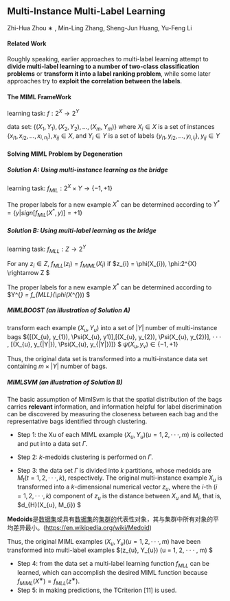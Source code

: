## Multi-Instance Multi-Label Learning

Zhi-Hua Zhou ∗ , Min-Ling Zhang, Sheng-Jun Huang, Yu-Feng Li 

#### Related Work

Roughly speaking, earlier approaches to multi-label learning attempt to **divide multi-label learning to a number of two-class classification problems** or **transform it into a label ranking problem**, while some later approaches try to **exploit the correlation between the labels**.

#### The MIML FrameWork

learning task:  $f: 2^{X}\rightarrow 2^{Y}$

data set:	  $\{(X_{1},Y_{1}), (X_{2},Y_{2}), ..., (X_{m},Y_{m})\}$ where $X_{i}\in X$ is a set of instances $\{x_{i1}, x_{i2}, ..., x_{i,n_{i}}\}, x_{ij}\in X$, and $Y_{i}\in Y$ is a set of labels $\{y_{i1}, y_{i2}, ..., y_{i,l_{i}}\}, y_{ij}\in Y$



#### Solving MIML Problem by Degeneration

##### Solution A: Using multi-instance learning as the bridge

learning task: $f_{MIL}: 2^{X}\times Y \rightarrow \{-1,+1\}$

The proper labels for a new example $X^{*}$ can be determined according to $Y^{*} = \{y|sign[f_{MIL}(X^{*}, y)] = +1\}$ 

##### Solution B: Using multi-label learning as the bridge

learning task: $f_{MLL}: Z \rightarrow 2^{Y}$

For any $z_{i} \in Z$, $f_{MLL}(z_{i}) = f_{MIML}(X_{i})$ if $z_{i} = \phi(X_{i}), \phi:2^{X} \rightarrow Z $

The proper labels for a new example $X^{*}$ can be determined according to $Y^{*} = f_{MLL}(\phi(X^{*})) $ 

##### MIMLBOOST (an illustration of Solution A)

transform each example $(X_{u},Y_{u})$ into a set of $|Y|$ number of multi-instance bags $\{[(X_{u}, y_{1}), \Psi(X_{u}, y1)],[(X_{u}, y_{2}), \Psi(X_{u}, y_{2})], · · · , [(X_{u}, y_{|Y|}), \Psi(X_{u}, y_{|Y|})]\} $ $\psi(X_{u}, y_{v}) \in \{-1, +1\}$ 

Thus, the original data set is transformed into a multi-instance data set
containing $m \times |Y|$ number of bags. 

##### MIMLSVM (an illustration of Solution B)

The basic assumption of MimlSvm is that the spatial distribution of the bags carries **relevant** information, and information helpful for label discrimination can be discovered by measuring the closeness between each bag and the representative bags identified through clustering. 

- Step 1: the Xu of each MIML example $(X_{u}, Y_{u}) (u =1, 2, · · · , m)$ is collected and put into a data set $\Gamma$. 

- Step 2: $k$-medoids clustering is performed on $\Gamma$.

- Step 3: the data set $\Gamma$ is divided into $k$ partitions, whose medoids are $M_{t} (t = 1, 2, · · · , k)$, respectively. The original multi-instance example $X_{u}$ is transformed into a $k$-dimensional numerical vector $z_{u}$, where the $i$-th $(i = 1, 2, · · · , k)$ component of $z_{u}$ is the distance between $X_{u}$ and $M_{i}$, that is, $d_{H}(X_{u}, M_{i}) $  

**Medoids**是[数据集](https://en.wikipedia.org/wiki/Data_set)或具有[数据集](https://en.wikipedia.org/wiki/Data_set)的[集群的](https://en.wikipedia.org/wiki/Cluster_analysis)代表性对象，其与集群中所有对象的平均差异最小。(https://en.wikipedia.org/wiki/Medoid)

Thus, the original MIML examples $(X_{u}, Y_{u}) (u = 1, 2, · · · , m)$ have been transformed into multi-label examples $(z_{u}, Y_{u}) (u = 1, 2, · · · , m) $

- Step 4: from the data set a multi-label learning function $f_{MLL}$ can be learned, which
  can accomplish the desired MIML function because $f_{MIML}(X^{∗}) = f_{MLL}(z^{∗})$. 
- Step 5: in making predictions, the TCriterion [11] is used.

